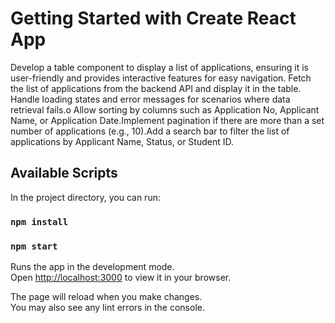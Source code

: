 # Getting Started with Create React App

Develop a table component to display a list of applications, ensuring it is user-friendly and provides interactive features for easy navigation. Fetch the list of applications from the backend API and display it in the table. Handle loading states and error messages for scenarios where data retrieval fails.o	Allow sorting by columns such as Application No, Applicant Name, or Application Date.Implement pagination if there are more than a set number of applications (e.g., 10).Add a search bar to filter the list of applications by Applicant Name, Status, or Student ID.



## Available Scripts

In the project directory, you can run:

### `npm install`

### `npm start`

Runs the app in the development mode.\
Open [http://localhost:3000](http://localhost:3000) to view it in your browser.

The page will reload when you make changes.\
You may also see any lint errors in the console.
